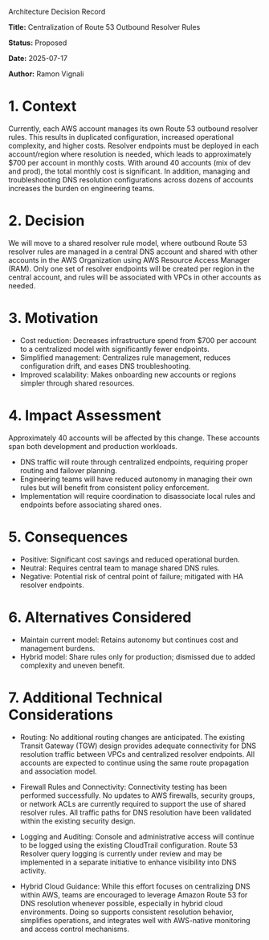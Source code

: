 Architecture Decision Record

**Title:** Centralization of Route 53 Outbound Resolver Rules

**Status:** Proposed

**Date:** 2025-07-17

**Author:** Ramon Vignali

# 1. Context

Currently, each AWS account manages its own Route 53 outbound resolver rules. This results in duplicated configuration, increased operational complexity, and higher costs. Resolver endpoints must be deployed in each account/region where resolution is needed, which leads to approximately $700 per account in monthly costs. With around 40 accounts (mix of dev and prod), the total monthly cost is significant. In addition, managing and troubleshooting DNS resolution configurations across dozens of accounts increases the burden on engineering teams.

# 2. Decision

We will move to a shared resolver rule model, where outbound Route 53 resolver rules are managed in a central DNS account and shared with other accounts in the AWS Organization using AWS Resource Access Manager (RAM). Only one set of resolver endpoints will be created per region in the central account, and rules will be associated with VPCs in other accounts as needed.

# 3. Motivation

- Cost reduction: Decreases infrastructure spend from $700 per account to a centralized model with significantly fewer endpoints.
- Simplified management: Centralizes rule management, reduces configuration drift, and eases DNS troubleshooting.
- Improved scalability: Makes onboarding new accounts or regions simpler through shared resources.

# 4. Impact Assessment

Approximately 40 accounts will be affected by this change. These accounts span both development and production workloads.
- DNS traffic will route through centralized endpoints, requiring proper routing and failover planning.
- Engineering teams will have reduced autonomy in managing their own rules but will benefit from consistent policy enforcement.
- Implementation will require coordination to disassociate local rules and endpoints before associating shared ones.

# 5. Consequences

- Positive: Significant cost savings and reduced operational burden.
- Neutral: Requires central team to manage shared DNS rules.
- Negative: Potential risk of central point of failure; mitigated with HA resolver endpoints.

# 6. Alternatives Considered

- Maintain current model: Retains autonomy but continues cost and management burdens.
- Hybrid model: Share rules only for production; dismissed due to added complexity and uneven benefit.

# 7. Additional Technical Considerations

- Routing: No additional routing changes are anticipated. The existing Transit Gateway (TGW) design provides adequate connectivity for DNS resolution traffic between VPCs and centralized resolver endpoints. All accounts are expected to continue using the same route propagation and association model.

- Firewall Rules and Connectivity: Connectivity testing has been performed successfully. No updates to AWS firewalls, security groups, or network ACLs are currently required to support the use of shared resolver rules. All traffic paths for DNS resolution have been validated within the existing security design.

- Logging and Auditing: Console and administrative access will continue to be logged using the existing CloudTrail configuration. Route 53 Resolver query logging is currently under review and may be implemented in a separate initiative to enhance visibility into DNS activity.

- Hybrid Cloud Guidance: While this effort focuses on centralizing DNS within AWS, teams are encouraged to leverage Amazon Route 53 for DNS resolution whenever possible, especially in hybrid cloud environments. Doing so supports consistent resolution behavior, simplifies operations, and integrates well with AWS-native monitoring and access control mechanisms.